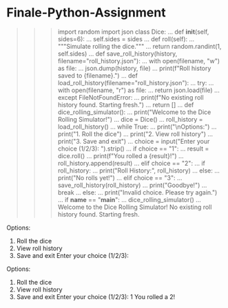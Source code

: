# Finale-Python-Assignment
>>> import random
>>> import json
>>> class Dice:
... def __init__(self, sides=6):
... self.sides = sides
... def roll(self):
... """Simulate rolling the dice."""
... return random.randint(1, self.sides)
...
>>> def save_roll_history(history, filename="roll_history.json"):
... with open(filename, "w") as file:
... json.dump(history, file)
... print(f"Roll history saved to {filename}.")
...
>>> def load_roll_history(filename="roll_history.json"):
... try:
... with open(filename, "r") as file:
... return json.load(file)
... except FileNotFoundError:
... print(f"No existing roll history found. Starting fresh.")
... return []
...
>>> def dice_rolling_simulator():
... print("Welcome to the Dice Rolling Simulator!")
... dice = Dice()
... roll_history = load_roll_history()
... while True:
... print("\nOptions:")
... print("1. Roll the dice")
... print("2. View roll history")
... print("3. Save and exit")
... choice = input("Enter your choice (1/2/3): ").strip()
... if choice == "1":
... result = dice.roll()
... print(f"You rolled a {result}!")
... roll_history.append(result)
... elif choice == "2":
... if roll_history:
... print("Roll History:", roll_history)
... else:
... print("No rolls yet!")
... elif choice == "3":
... save_roll_history(roll_history)
... print("Goodbye!")
... break
... else:
... print("Invalid choice. Please try again.")
...
>>> if __name__ == "__main__":
... dice_rolling_simulator()
...
Welcome to the Dice Rolling Simulator!
No existing roll history found. Starting fresh.

Options:
1. Roll the dice
2. View roll history
3. Save and exit
Enter your choice (1/2/3):

Options:
1. Roll the dice
2. View roll history
3. Save and exit
Enter your choice (1/2/3): 1
You rolled a 2!

